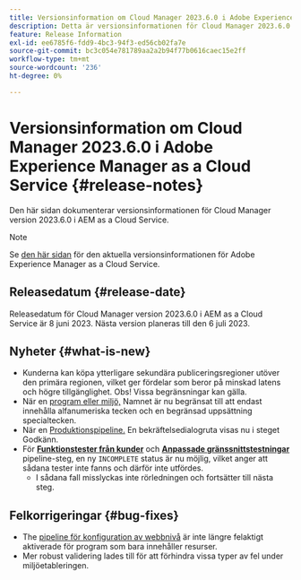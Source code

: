 ```yaml
---
title: Versionsinformation om Cloud Manager 2023.6.0 i Adobe Experience Manager as a Cloud Service
description: Detta är versionsinformationen för Cloud Manager 2023.6.0 i AEM as a Cloud Service.
feature: Release Information
exl-id: ee6785f6-fdd9-4bc3-94f3-ed56cb02fa7e
source-git-commit: bc3c054e781789aa2a2b94f77b0616caec15e2ff
workflow-type: tm+mt
source-wordcount: '236'
ht-degree: 0%

---
```


# Versionsinformation om Cloud Manager 2023.6.0 i Adobe Experience Manager as a Cloud Service {#release-notes}

Den här sidan dokumenterar versionsinformationen för Cloud Manager version 2023.6.0 i AEM as a Cloud Service.

>[!NOTE]
>
>Se [den här sidan](/help/release-notes/release-notes-cloud/release-notes-current.md) för den aktuella versionsinformationen för Adobe Experience Manager as a Cloud Service.

## Releasedatum {#release-date}

Releasedatum för Cloud Manager version 2023.6.0 i AEM as a Cloud Service är 8 juni 2023. Nästa version planeras till den 6 juli 2023.

## Nyheter {#what-is-new}

* Kunderna kan köpa ytterligare sekundära publiceringsregioner utöver den primära regionen, vilket ger fördelar som beror på minskad latens och högre tillgänglighet. Obs! Vissa begränsningar kan gälla.
* När en [program eller miljö,](/help/implementing/cloud-manager/getting-access-to-aem-in-cloud/program-types.md) Namnet är nu begränsat till att endast innehålla alfanumeriska tecken och en begränsad uppsättning specialtecken.
* När en [Produktionspipeline.](/help/implementing/cloud-manager/configuring-pipelines/configuring-production-pipelines.md) En bekräftelsedialogruta visas nu i steget Godkänn.
* För **[Funktionstester från kunder](/help/implementing/cloud-manager/functional-testing.md#custom-functional-testing)** och **[Anpassade gränssnittstestningar](/help/implementing/cloud-manager/ui-testing.md)** pipeline-steg, en ny `INCOMPLETE` status är nu möjlig, vilket anger att sådana tester inte fanns och därför inte utfördes.
   * I sådana fall misslyckas inte rörledningen och fortsätter till nästa steg.

## Felkorrigeringar {#bug-fixes}

* The [pipeline för konfiguration av webbnivå](/help/implementing/cloud-manager/configuring-pipelines/introduction-ci-cd-pipelines.md#web-tier-config-pipelines) är inte längre felaktigt aktiverade för program som bara innehåller resurser.
* Mer robust validering lades till för att förhindra vissa typer av fel under miljöetableringen.
